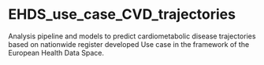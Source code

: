 # EHDS_use_case_CVD_trajectories
Analysis pipeline and models to predict cardiometabolic disease trajectories based on nationwide register developed Use case in the framework of the European Health Data Space.
